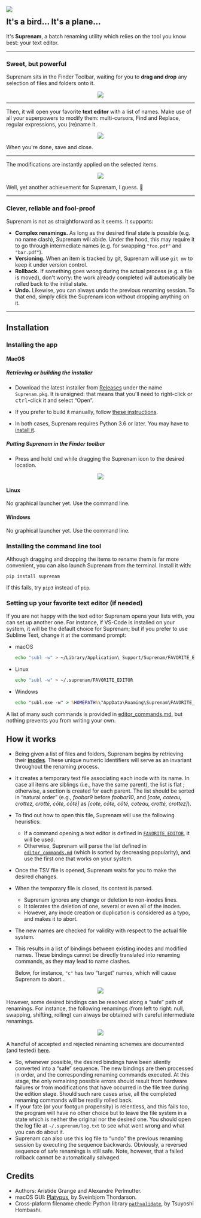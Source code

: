 
<img align="left" src="https://raw.githubusercontent.com/poponealex/suprenam/master/img/logo_small.png">

## It's a bird... It's a plane...

It's **Suprenam**, a batch renaming utility which relies on the tool you know best: your text editor.

----

### Sweet, but powerful

Suprenam sits in the Finder Toolbar, waiting for you to **drag and drop** any selection of files and folders onto it.

<p align="center"><img src="https://raw.githubusercontent.com/poponealex/suprenam/master/img/drag_and_drop.gif"></p>

----

Then, it will open your favorite **text editor** with a list of names.
Make use of all your superpowers to modify them: multi-cursors, Find and Replace, regular expressions, you (re)name it.

<p align="center"><img src="https://raw.githubusercontent.com/poponealex/suprenam/master/img/edition.gif"></p>

When you're done, save and close.

----

The modifications are instantly applied on the selected items.

<p align="center"><img src="https://raw.githubusercontent.com/poponealex/suprenam/master/img/success.png"></p>

Well, yet another achievement for Suprenam, I guess. 🎉

----

### Clever, reliable and fool-proof

Suprenam is not as straightforward as it seems. It supports:

- **Complex renamings.** As long as the desired final state is possible (e.g. no name clash), Suprenam will abide. Under the hood, this may require it to go through intermediate names (e.g. for swapping `"foo.pdf"` and `"bar.pdf"`).
- **Versioning.** When an item is tracked by git, Suprenam will use `git mv` to keep it under version control.
- **Rollback.** If something goes wrong during the actual process (e.g. a file is moved), don't worry: the work already completed will automatically be rolled back to the initial state.
- **Undo.** Likewise, you can always undo the previous renaming session. To that end, simply click the Suprenam icon without dropping anything on it.

----

## Installation

### Installing the app

#### MacOS

##### Retrieving or building the installer

- Download the latest installer from [Releases](https://github.com/poponealex/suprenam/releases) under the name `Suprenam.pkg`. It is unsigned: that means that you'll need to right-click or <kbd>ctrl</kbd>-click it and select “Open”.

- If you prefer to build it manually, follow [these instructions](build/platypus/instructions.md).

- In both cases, Suprenam requires Python 3.6 or later. You may have to [install it](https://www.python.org/downloads/).

##### Putting Suprenam in the Finder toolbar

- Press and hold <kbd>cmd</kbd> while dragging the Suprenam icon to the desired location.

<p align="center"><img src="https://raw.githubusercontent.com/poponealex/suprenam/master/img/toolbar.gif"></p>

#### Linux

No graphical launcher yet. Use the command line.

#### Windows

No graphical launcher yet. Use the command line.

### Installing the command line tool

Although dragging and dropping the items to rename them is far more convenient, you can also launch Suprenam from the terminal. Install it with:

```
pip install suprenam
```

If this fails, try `pip3` instead of `pip`.

### Setting up your favorite text editor (if needed)

If you are not happy with the text editor Suprenam opens your lists with, you can set up another one. For instance, if VS-Code is installed on your system, it will be the default choice for Suprenam; but if you prefer to use Sublime Text, change it at the command prompt:

- macOS
  ```sh
  echo "subl -w" > ~/Library/Application\ Support/Suprenam/FAVORITE_EDITOR
  ```
- Linux
  ```sh
  echo "subl -w" > ~/.suprenam/FAVORITE_EDITOR
  ```
- Windows
  ```bat
  echo "subl.exe -w" > %HOMEPATH%\"AppData\Roaming\Suprenam\FAVORITE_EDITOR
  ```

A list of many such commands is provided in [editor_commands.md](build/editor_commands.md), but nothing prevents you from writing your own.

## How it works

- Being given a list of files and folders, Suprenam begins by retrieving their [**inodes**](https://en.wikipedia.org/wiki/Inode). These unique numeric identifiers will serve as an invariant throughout the renaming process.
- It creates a temporary text file associating each inode with its name. In case all items are siblings (i.e., have the same parent), the list is flat ; otherwise, a section is created for each parent. The list should be sorted in “natural order” (e.g., _foobar9_ before _foobar10_, and _[cote, coteau, crottez, crotté, côte, côté]_ as _[cote, côte, côté, coteau, crotté, crottez]_).
- To find out how to open this file, Suprenam will use the following heuristics:
  - If a command opening a text editor is defined in [`FAVORITE_EDITOR`](#setting-up-your-favorite-text-editor-if-needed), it will be used.
  - Otherwise, Suprenam will parse the list defined in [`editor_commands.md`](/src/editor_commands.md) (which is sorted by decreasing popularity), and use the first one that works on your system.
- Once the TSV file is opened, Suprenam waits for you to make the desired changes.
- When the temporary file is closed, its content is parsed.
  - Suprenam ignores any change or deletion to non-inodes lines.
  - It  tolerates the deletion of one, several or even all of the inodes.
  - However, any inode creation or duplication is considered as a typo, and makes it to abort.
- The new names are checked for validity with respect to the actual file system.
- This results in a list of bindings between existing inodes and modified names. These bindings cannot be directly translated into renaming commands, as they may lead to name clashes.
  
  Below, for instance, `"c"` has two “target“ names, which will cause Suprenam to abort…

<p align="center"><img src="https://raw.githubusercontent.com/poponealex/suprenam/master/img/cycles_nope.png"></p>

  However, some desired bindings can be resolved along a “safe” path of renamings. For instance, the following renamings (from left to right: null, swapping, shifting, rolling) can always be obtained with careful intermediate renamings.

<p align="center"><img src="https://raw.githubusercontent.com/poponealex/suprenam/master/img/cycles_ok.png"></p>

  A handful of accepted and rejected renaming schemes are documented (and tested) [here](test/examples.md).  
- So, whenever possible, the desired bindings have been silently converted into a “safe” sequence. The new bindings are then processed in order, and the corresponding renaming commands executed. At this stage, the only remaining possible errors should result from hardware failures or from modifications that have occurred in the file tree during the edition stage. Should such rare cases arise, all the completed renaming commands will be readily rolled back.
- If your fate (or your footgun propensity) is relentless, and this fails too, the program will have no other choice but to leave the file system in a state which is neither the original nor the desired one. You should open the log file at `~/.suprenam/log.txt` to see what went wrong and what you can do about it.
- Suprenam can also use this log file to “undo” the previous renaming session by executing the sequence backwards. Obviously, a reversed sequence of safe renamings is still safe. Note, however, that a failed rollback cannot be automatically salvaged.

## Credits

- Authors: Aristide Grange and Alexandre Perlmutter.
- macOS GUI: [Platypus](https://github.com/sveinbjornt/Platypus), by Sveinbjorn Thordarson.
- Cross-plaform filename check: Python library [`pathvalidate`](https://github.com/thombashi/pathvalidate), by Tsuyoshi Hombashi.
